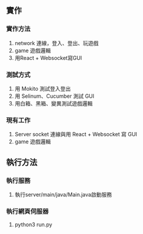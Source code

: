 ## 實作
### 實作方法
1. network 連線，登入、登出、玩遊戲
2. game 遊戲邏輯
3. 用React + Websocket寫GUI

### 測試方式
1. 用 Mokito 測試登入登出
2. 用 Selinum、Cucumber 測試 GUI
3. 用白箱、黑箱、變異測試遊戲邏輯

### 現有工作
1. Server socket 連線與用 React + Websocket 寫 GUI
2. game 遊戲邏輯

## 執行方法
### 執行服務
1. 執行server/main/java/Main.java啟動服務

### 執行網頁伺服器
1. python3 run.py

